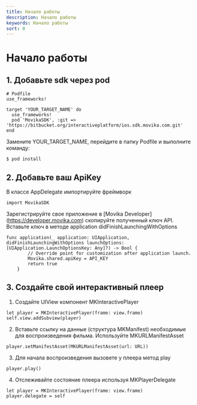 ```yaml
---
title: Начало работы
description: Начало работы
keywords: Начало работы
sort: 0
---
```


# Начало работы

## 1. Добавьте sdk через pod

```
# Podfile
use_frameworks!

target 'YOUR_TARGET_NAME' do
  use_frameworks!
  pod 'MovikaSDK', :git => 'https://bitbucket.org/interactiveplatform/ios.sdk.movika.com.git'
end

```

Замените YOUR_TARGET_NAME, перейдите в папку Podfile и выполните команду:

```
$ pod install
```

## 2. Добавьте ваш ApiKey

В классе AppDelegate импортируйте фреймворк

```
import MovikaSDK
```

Зарегистрируйте свое приложение в [Movika Developer] (https://developer.movika.com) скопируйте полученный ключ API. Вставьте ключ в методе application didFinishLaunchingWithOptions

```
func application(_ application: UIApplication, didFinishLaunchingWithOptions launchOptions: [UIApplication.LaunchOptionsKey: Any]?) -> Bool {
        // Override point for customization after application launch.
        Movika.shared.apiKey = API_KEY
        return true
    }
```

## 3. Создайте свой интерактивный плеер

1. Создайте UIView компонент MKInteractivePlayer

```
let player = MKInteractivePlayer(frame: view.frame)
self.view.addSubview(player)
```
   
2. Вставьте ссылку на данные (структура MKManifest) необходимые для воспроизведения фильма. Используйте MKURLManifestAsset

```
player.setManifestAsset(MKURLManifestAsset(url: URL))
```

3. Для начала воспроизведения вызовете у плеера метод play

```
player.play()
```

4. Отслеживайте состояние плеера используя MKPlayerDelegate
```
let player = MKInteractivePlayer(frame: view.frame)
player.delegate = self
```
